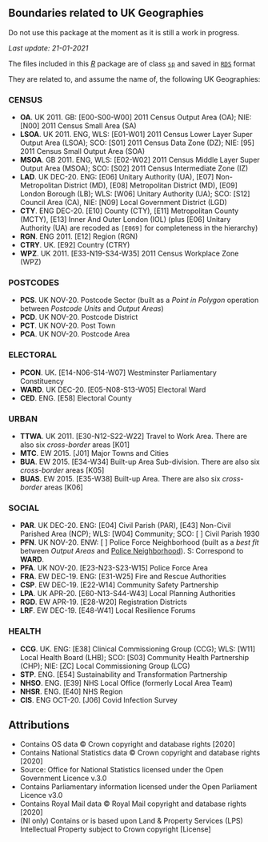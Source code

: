 ## Boundaries related to UK Geographies

Do not use this package at the moment as it is still a work in progress.

*Last update: 21-01-2021*

The files included in this [*R*](https://cran.r-project.org/) package are of class [`sp`](https://cran.r-project.org/package=sp) and saved in [`RDS`](https://rstudio-education.github.io/hopr/dataio.html#r-files) format

They are related to, and assume the name of, the following UK Geographies:

### CENSUS
   - **OA**.   UK 2011.  GB: [E00-S00-W00] 2011 Census Output Area (OA); NIE: [N00] 2011 Census Small Area (SA)
   - **LSOA**. UK 2011.  ENG, WLS: [E01-W01] 2011 Census Lower Layer Super Output Area (LSOA); SCO: [S01] 2011 Census Data Zone (DZ); NIE: [95] 2011 Census Small Output Area (SOA)
   - **MSOA**. GB 2011.  ENG, WLS: [E02-W02] 2011 Census Middle Layer Super Output Area (MSOA); SCO: [S02] 2011 Census Intermediate Zone (IZ)
   - **LAD**.  UK DEC-20.  ENG: [E06] Unitary Authority (UA), [E07] Non-Metropolitan District (MD), [E08] Metropolitan District (MD), [E09] London Borough (LB); WLS: [W06] Unitary Authority (UA); SCO: [S12] Council Area (CA), NIE: [N09] Local Government District (LGD)
   - **CTY**.  ENG DEC-20. [E10] County (CTY), [E11] Metropolitan County (MCTY), [E13] Inner And Outer London (IOL) (plus [E06] Unitary Authority (UA) are recoded as `[E069]` for completeness in the hierarchy)
   - **RGN**.  ENG 2011. [E12] Region (RGN)
   - **CTRY**. UK.  [E92] Country (CTRY)
   - **WPZ**.  UK 2011.  [E33-N19-S34-W35] 2011 Census Workplace Zone (WPZ)
   
### POSTCODES 
   - **PCS**. UK NOV-20. Postcode Sector (built as a *Point in Polygon* operation between *Postcode Units* and *Output Areas*)
   - **PCD**. UK NOV-20. Postcode District
   - **PCT**. UK NOV-20. Post Town
   - **PCA**. UK NOV-20. Postcode Area
   
### ELECTORAL
   - **PCON**. UK.  [E14-N06-S14-W07] Westminster Parliamentary Constituency
   - **WARD**. UK DEC-20.  [E05-N08-S13-W05] Electoral Ward
   - **CED**.  ENG. [E58] Electoral County
   
### URBAN
   - **TTWA**. UK 2011. [E30-N12-S22-W22] Travel to Work Area. There are also six *cross-border* areas [K01]
   - **MTC**.  EW 2015. [J01] Major Towns and Cities
   - **BUA**.  EW 2015. [E34-W34] Built-up Area Sub-division. There are also six *cross-border* areas [K05]
   - **BUAS**. EW 2015. [E35-W38] Built-up Area. There are also six *cross-border* areas [K06]
   
### SOCIAL
   - **PAR**. UK DEC-20. ENG: [E04] Civil Parish (PAR), [E43] Non-Civil Parished Area (NCP); WLS: [W04] Community; SCO: [ ] Civil Parish 1930
   - **PFN**. UK NOV-20. ENW: [ ] Police Force Neighborhood (built as a *best fit* between *Output Areas* and [Police Neighborhood](https://data.police.uk/data/boundaries/)). S: Correspond to **WARD**.
   - **PFA**. UK NOV-20. [E23-N23-S23-W15] Police Force Area
   - **FRA**. EW DEC-19. ENG: [E31-W25] Fire and Rescue Authorities
   - **CSP**. EW DEC-19. [E22-W14] Community Safety Partnership
   - **LPA**. UK APR-20. [E60-N13-S44-W43] Local Planning Authorities
   - **RGD**. EW APR-19. [E28-W20] Registration Districts
   - **LRF**. EW DEC-19. [E48-W41] Local Resilience Forums
 
### HEALTH
   - **CCG**.  UK.  ENG: [E38] Clinical Commissioning Group (CCG); WLS: [W11] Local Health Board (LHB); SCO: [S03] Community Health Partnership (CHP); NIE: [ZC] Local Commissioning Group (LCG) 
   - **STP**.  ENG. [E54] Sustainability and Transformation Partnership
   - **NHSO**. ENG. [E39] NHS Local Office (formerly Local Area Team)
   - **NHSR**. ENG. [E40] NHS Region
   - **CIS**.  ENG OCT-20. [J06] Covid Infection Survey
   
 
## Attributions

 - Contains OS data © Crown copyright and database rights [2020]
 - Contains National Statistics data © Crown copyright and database rights [2020]
 - Source: Office for National Statistics licensed under the Open Government Licence v.3.0
 - Contains Parliamentary information licensed under the Open Parliament Licence v3.0
 - Contains Royal Mail data © Royal Mail copyright and database rights [2020]
 - (NI only) Contains or is based upon Land & Property Services (LPS) Intellectual Property subject to Crown copyright [License]
 
